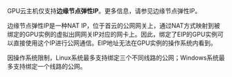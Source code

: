 GPU云主机仅支持**边缘节点弹性IP**。更多信息，请参见边缘节点弹性IP。

边缘节点弹性IP是一种NAT IP，位于首云的公网网关上，通过NAT方式映射到被绑定的GPU实例的虚拟出网网关IP对应的网卡上。因此，绑定了EIP的GPU实例可以直接使用这个IP进行公网通信。EIP地址无法在GPU实例的操作系统内看到。

因操作系统限制，Linux系统最多支持绑定三个不同线路的公网；Windows系统最多支持绑定一个线路的公网。
